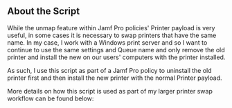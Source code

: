 ## About the Script

While the unmap feature within Jamf Pro policies' Printer payload is very useful, in some cases it is necessary to swap printers that have the same name.  In my case, I work with a Windows print server and so I want to continue to use the same settings and Queue name and only remove the old printer and install the new on our users' computers with the printer installed.

As such, I use this script as part of a Jamf Pro policy to uninstall the old printer first and then install the new printer with the normal Printer payload.

More details on how this script is used as part of my larger printer swap workflow can be found below:
